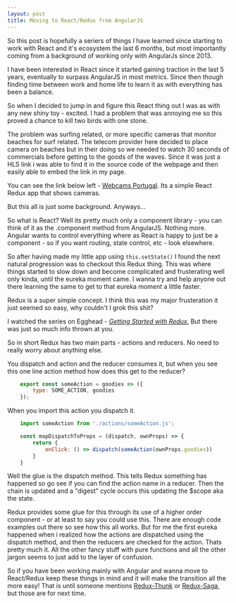```yaml
---
layout: post
title: Moving to React/Redux from AngularJS
---
```


So this post is hopefully a seriers of things I have learned since starting to work with React and it's
ecosystem the last 6 months, but most importantly coming from a background of working only with AngularJs since 2013.

I have been interested in React since it started gaining traction in the last 5 years, eventually to surpass AngularJS in
most metrics. Since then though finding time between work and home life to learn it as with everything has been a balance.

So when I decided to jump in and figure this React thing out I was as with any new shiny toy - excited. I had a problem that was
annoying me so this proved a chance to kill two birds with one stone.

The problem was surfing related, or more specific cameras that monitor beaches for surf related. The telecom provider here decided to
place camera on beaches but in their doing so we needed to watch 30 seconds of commercials before getting to the goods of the waves. Since
it was just a HLS link i was able to find it in the source code of the webpage and then easily able to embed the link in my page.

You can see the link below left - [Webcams Portugal](https://powdertothepeople.tv/cams/). Its a simple React Redux app that shows cameras.

But this all is just some background. Anyways...

So what is React? Well its pretty much only a component library - you can think of it as the .component method from AngularJS. Nothing more.
Angular wants to control everything where as React is happy to just be a component - so if you want routing, state control, etc - look elsewhere.

So after having made my little app using `this.setState()` I found the next natural progression was to checkout this Redux thing. This was where
things started to slow down and become complicated and frusterating well only kinda, until the eureka moment came. I wanna try and help anyone
out there learning the same to get to that eureka moment a little faster.

Redux is a super simple concept. I think this was my major frusteration it just seemed so easy, why couldn't I grok this shit?

I watched the series on Egghead - [*Getting Started with Redux.*](https://egghead.io/courses/getting-started-with-redux) But there was just so much info thrown
at you.

So in short Redux has two main parts - actions and reducers. No need to really worry about anything else.

You dispatch and action and the reducer consumes it, but when you see this one line action method how does this get to the reducer?

```javascript
    export const someAction = goodies => ({
        type: SOME_ACTION, goodies
    });
```

When you import this action you dispatch it. 


```javascript
    import someAction from './actions/someAction.js';

    const mapDispatchToProps = (dispatch, ownProps) => {
        return {
            onClick: () => dispatch(someAction(ownProps.goodies))
        }
    }

```


Well the glue is the dispatch method. This tells Redux something has happened so go see if you can find the action name in a reducer. Then the chain is updated and
a "digest" cycle occurs this updating the $scope aka the state.

Redux provides some glue for this through its use of a higher order component - or at least to say you could use this. There are enough code examples
out there so see how this all works. But for me the first eureka happened when i realized how the actions are dispatched using the dispatch method, and
then the reducers are checked for the action. Thats pretty much it. All the other fancy stuff with pure functions and all the other jargon seems to
just add to the layer of confusion.

So if you have been working mainly with Angular and wanna move to React/Redux keep these things in mind and it will make the transition all the more
easy! That is until someone mentions [Redux-Thunk](https://github.com/gaearon/redux-thunk) or [Redux-Saga](https://github.com/redux-saga/redux-saga),
 but those are for next time.
